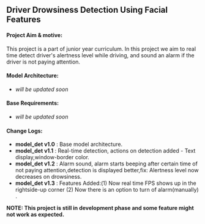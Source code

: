 ## Driver Drowsiness Detection Using Facial Features  
#### Project Aim & motive:  
This project is a part of junior year curriculum. In this project we aim to real time detect driver's alertness level while driving, and sound an alarm if the   driver is not paying attention.  
  
#### Model Architecture:  
- _will be updated soon_  

#### Base Requirements:  
- _will be updated soon_  

#### Change Logs:  
- **model_det v1.0** : Base model architecture.      
- **model_det v1.1** : Real-time detection, actions on detection added - Text display,window-border color.  
- **model_det v1.2** : Alarm sound, alarm starts beeping after certain time of not paying attention,detection is displayed better,fix: Alertness level now decreases on drowsiness. 
- **model_det v1.3** : Features Added:(1) Now real time FPS shows up in the rightside-up corner (2) Now there is an option to turn of alarm(manually)  .   
  
 
**NOTE: This project is still in development phase and some feature might not work as expected.** 


